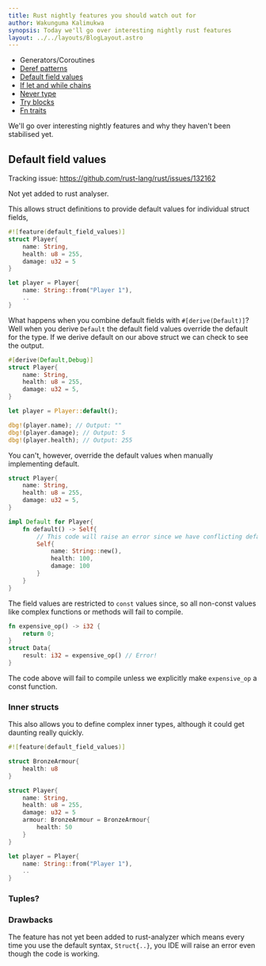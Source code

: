 ```yaml
---
title: Rust nightly features you should watch out for
author: Wakunguma Kalimukwa
synopsis: Today we'll go over interesting nightly rust features
layout: ../../layouts/BlogLayout.astro
---
```


- Generators/Coroutines
- [Deref patterns](https://github.com/rust-lang/rust/issues/87121)
- [Default field values](https://github.com/rust-lang/rust/issues/132162)
- [If let and while chains](https://github.com/rust-lang/rust/issues/53667)
- [Never type](https://github.com/rust-lang/rust/issues/35121)
- [Try blocks](https://github.com/rust-lang/rust/issues/31436)
- [Fn traits](https://github.com/rust-lang/rust/issues/29625)

We'll go over interesting nightly features and why they haven't been stabilised yet. 

## Default field values

Tracking issue: https://github.com/rust-lang/rust/issues/132162

Not yet added to rust analyser.

This allows struct definitions to provide default values for individual struct fields,

```rust
#![feature(default_field_values)]
struct Player{
	name: String,
	health: u8 = 255,
	damage: u32 = 5
}

let player = Player{
	name: String::from("Player 1"),
	..
}
```

What happens when you combine default fields with `#[derive(Default)]`? Well when you derive `Default` the default field values override the default for the type. If we derive default on our above struct we can check to see the output.

```rust
#[derive(Default,Debug)]
struct Player{
	name: String,
	health: u8 = 255,
	damage: u32 = 5,
}

let player = Player::default();

dbg!(player.name); // Output: ""
dbg!(player.damage); // Output: 5
dbg!(player.health); // Output: 255
```

You can't, however, override the default values when manually implementing default.

```rust
struct Player{
	name: String,
	health: u8 = 255,
	damage: u32 = 5,
}

impl Default for Player{
	fn default() -> Self{
		// This code will raise an error since we have conflicting default values
		Self{
			name: String::new(),
			health: 100,
			damage: 100
		}
	}
}
```

The field values are restricted to `const` values since, so all non-const values like complex functions or methods will fail to compile.

```rust
fn expensive_op() -> i32 {
	return 0;
}
struct Data{
	result: i32 = expensive_op() // Error!
}
```

The code above will fail to compile unless we explicitly make `expensive_op` a const function.
### Inner structs
This also allows you to define complex inner types, although it could get daunting really quickly.

```rust
#![feature(default_field_values)]

struct BronzeArmour{
	health: u8
}

struct Player{
	name: String,
	health: u8 = 255,
	damage: u32 = 5
	armour: BronzeArmour = BronzeArmour{
		health: 50
	}
}

let player = Player{
	name: String::from("Player 1"),
	..
}
```

### Tuples?
### Drawbacks
The feature has not yet been added to rust-analyzer which means every time you use the default syntax, `Struct{..}`, you IDE will raise an error even though the code is working. 